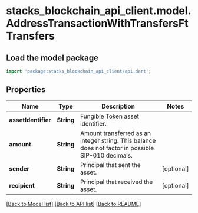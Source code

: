 # stacks_blockchain_api_client.model.AddressTransactionWithTransfersFtTransfers

## Load the model package
```dart
import 'package:stacks_blockchain_api_client/api.dart';
```

## Properties
Name | Type | Description | Notes
------------ | ------------- | ------------- | -------------
**assetIdentifier** | **String** | Fungible Token asset identifier. | 
**amount** | **String** | Amount transferred as an integer string. This balance does not factor in possible SIP-010 decimals. | 
**sender** | **String** | Principal that sent the asset. | [optional] 
**recipient** | **String** | Principal that received the asset. | [optional] 

[[Back to Model list]](../README.md#documentation-for-models) [[Back to API list]](../README.md#documentation-for-api-endpoints) [[Back to README]](../README.md)


